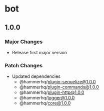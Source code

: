 # bot

## 1.0.0

### Major Changes

-   Release first major version

### Patch Changes

-   Updated dependencies
    -   @hammerhq/plugin-sequelize@1.0.0
    -   @hammerhq/plugin-commands@1.0.0
    -   @hammerhq/plugin-http@1.0.0
    -   @hammerhq/logger@1.0.0
    -   @hammerhq/core@1.0.0
